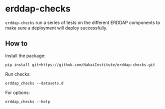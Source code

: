# erddap-checks
`erddap-checks` run a series of tests on the different ERDDAP components to make sure a deployment will deploy successfully.

## How to

Install the package: 
```console
pip install git+https://github.com/HakaiInstitute/erddap-checks.git
```

Run checks:

```console
erddap_checks --datasets.d
```

For options:
```console
erddap_checks --help
```

